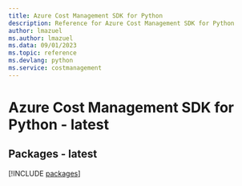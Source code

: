 ```yaml
---
title: Azure Cost Management SDK for Python
description: Reference for Azure Cost Management SDK for Python
author: lmazuel
ms.author: lmazuel
ms.data: 09/01/2023
ms.topic: reference
ms.devlang: python
ms.service: costmanagement
---
```

# Azure Cost Management SDK for Python - latest
## Packages - latest
[!INCLUDE [packages](cost-management-index.md)]